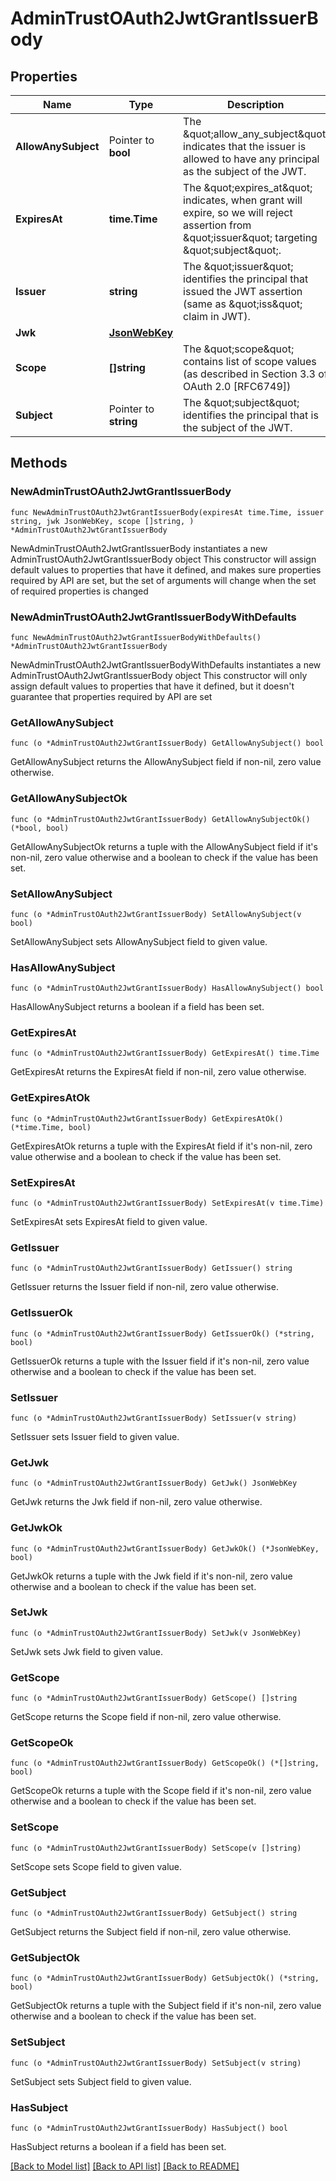 # AdminTrustOAuth2JwtGrantIssuerBody

## Properties

Name | Type | Description | Notes
------------ | ------------- | ------------- | -------------
**AllowAnySubject** | Pointer to **bool** | The \&quot;allow_any_subject\&quot; indicates that the issuer is allowed to have any principal as the subject of the JWT. | [optional] 
**ExpiresAt** | **time.Time** | The \&quot;expires_at\&quot; indicates, when grant will expire, so we will reject assertion from \&quot;issuer\&quot; targeting \&quot;subject\&quot;. | 
**Issuer** | **string** | The \&quot;issuer\&quot; identifies the principal that issued the JWT assertion (same as \&quot;iss\&quot; claim in JWT). | 
**Jwk** | [**JsonWebKey**](JsonWebKey.md) |  | 
**Scope** | **[]string** | The \&quot;scope\&quot; contains list of scope values (as described in Section 3.3 of OAuth 2.0 [RFC6749]) | 
**Subject** | Pointer to **string** | The \&quot;subject\&quot; identifies the principal that is the subject of the JWT. | [optional] 

## Methods

### NewAdminTrustOAuth2JwtGrantIssuerBody

`func NewAdminTrustOAuth2JwtGrantIssuerBody(expiresAt time.Time, issuer string, jwk JsonWebKey, scope []string, ) *AdminTrustOAuth2JwtGrantIssuerBody`

NewAdminTrustOAuth2JwtGrantIssuerBody instantiates a new AdminTrustOAuth2JwtGrantIssuerBody object
This constructor will assign default values to properties that have it defined,
and makes sure properties required by API are set, but the set of arguments
will change when the set of required properties is changed

### NewAdminTrustOAuth2JwtGrantIssuerBodyWithDefaults

`func NewAdminTrustOAuth2JwtGrantIssuerBodyWithDefaults() *AdminTrustOAuth2JwtGrantIssuerBody`

NewAdminTrustOAuth2JwtGrantIssuerBodyWithDefaults instantiates a new AdminTrustOAuth2JwtGrantIssuerBody object
This constructor will only assign default values to properties that have it defined,
but it doesn't guarantee that properties required by API are set

### GetAllowAnySubject

`func (o *AdminTrustOAuth2JwtGrantIssuerBody) GetAllowAnySubject() bool`

GetAllowAnySubject returns the AllowAnySubject field if non-nil, zero value otherwise.

### GetAllowAnySubjectOk

`func (o *AdminTrustOAuth2JwtGrantIssuerBody) GetAllowAnySubjectOk() (*bool, bool)`

GetAllowAnySubjectOk returns a tuple with the AllowAnySubject field if it's non-nil, zero value otherwise
and a boolean to check if the value has been set.

### SetAllowAnySubject

`func (o *AdminTrustOAuth2JwtGrantIssuerBody) SetAllowAnySubject(v bool)`

SetAllowAnySubject sets AllowAnySubject field to given value.

### HasAllowAnySubject

`func (o *AdminTrustOAuth2JwtGrantIssuerBody) HasAllowAnySubject() bool`

HasAllowAnySubject returns a boolean if a field has been set.

### GetExpiresAt

`func (o *AdminTrustOAuth2JwtGrantIssuerBody) GetExpiresAt() time.Time`

GetExpiresAt returns the ExpiresAt field if non-nil, zero value otherwise.

### GetExpiresAtOk

`func (o *AdminTrustOAuth2JwtGrantIssuerBody) GetExpiresAtOk() (*time.Time, bool)`

GetExpiresAtOk returns a tuple with the ExpiresAt field if it's non-nil, zero value otherwise
and a boolean to check if the value has been set.

### SetExpiresAt

`func (o *AdminTrustOAuth2JwtGrantIssuerBody) SetExpiresAt(v time.Time)`

SetExpiresAt sets ExpiresAt field to given value.


### GetIssuer

`func (o *AdminTrustOAuth2JwtGrantIssuerBody) GetIssuer() string`

GetIssuer returns the Issuer field if non-nil, zero value otherwise.

### GetIssuerOk

`func (o *AdminTrustOAuth2JwtGrantIssuerBody) GetIssuerOk() (*string, bool)`

GetIssuerOk returns a tuple with the Issuer field if it's non-nil, zero value otherwise
and a boolean to check if the value has been set.

### SetIssuer

`func (o *AdminTrustOAuth2JwtGrantIssuerBody) SetIssuer(v string)`

SetIssuer sets Issuer field to given value.


### GetJwk

`func (o *AdminTrustOAuth2JwtGrantIssuerBody) GetJwk() JsonWebKey`

GetJwk returns the Jwk field if non-nil, zero value otherwise.

### GetJwkOk

`func (o *AdminTrustOAuth2JwtGrantIssuerBody) GetJwkOk() (*JsonWebKey, bool)`

GetJwkOk returns a tuple with the Jwk field if it's non-nil, zero value otherwise
and a boolean to check if the value has been set.

### SetJwk

`func (o *AdminTrustOAuth2JwtGrantIssuerBody) SetJwk(v JsonWebKey)`

SetJwk sets Jwk field to given value.


### GetScope

`func (o *AdminTrustOAuth2JwtGrantIssuerBody) GetScope() []string`

GetScope returns the Scope field if non-nil, zero value otherwise.

### GetScopeOk

`func (o *AdminTrustOAuth2JwtGrantIssuerBody) GetScopeOk() (*[]string, bool)`

GetScopeOk returns a tuple with the Scope field if it's non-nil, zero value otherwise
and a boolean to check if the value has been set.

### SetScope

`func (o *AdminTrustOAuth2JwtGrantIssuerBody) SetScope(v []string)`

SetScope sets Scope field to given value.


### GetSubject

`func (o *AdminTrustOAuth2JwtGrantIssuerBody) GetSubject() string`

GetSubject returns the Subject field if non-nil, zero value otherwise.

### GetSubjectOk

`func (o *AdminTrustOAuth2JwtGrantIssuerBody) GetSubjectOk() (*string, bool)`

GetSubjectOk returns a tuple with the Subject field if it's non-nil, zero value otherwise
and a boolean to check if the value has been set.

### SetSubject

`func (o *AdminTrustOAuth2JwtGrantIssuerBody) SetSubject(v string)`

SetSubject sets Subject field to given value.

### HasSubject

`func (o *AdminTrustOAuth2JwtGrantIssuerBody) HasSubject() bool`

HasSubject returns a boolean if a field has been set.


[[Back to Model list]](../README.md#documentation-for-models) [[Back to API list]](../README.md#documentation-for-api-endpoints) [[Back to README]](../README.md)


